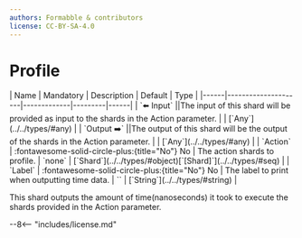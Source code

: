 ```yaml
---
authors: Formabble & contributors
license: CC-BY-SA-4.0
---
```



# Profile

<div class="sh-parameters" markdown="1">
| Name | Mandatory | Description | Default | Type |
|------|---------------------|-------------|---------|------|
| `⬅️ Input` ||The input of this shard will be provided as input to the shards in the Action parameter. | | [`Any`](../../types/#any) |
| `Output ➡️` ||The output of this shard will be the output of the shards in the Action parameter. | | [`Any`](../../types/#any) |
| `Action` | :fontawesome-solid-circle-plus:{title="No"} No  | The action shards to profile. | `none` | [`Shard`](../../types/#object)[`[Shard]`](../../types/#seq) |
| `Label` | :fontawesome-solid-circle-plus:{title="No"} No  | The label to print when outputting time data. | `<no label>` | [`String`](../../types/#string) |

</div>

This shard outputs the amount of time(nanoseconds) it took to execute the shards provided in the Action parameter.

--8<-- "includes/license.md"

